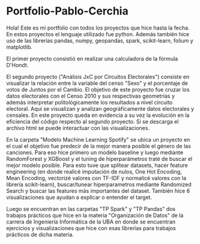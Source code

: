 # Portfolio-Pablo-Cerchia
Hola! Este es mi portfolio con todos los proyectos que hice hasta la fecha. En estos proyectos el lenguaje utilizado fue python. Además también hice uso de las librerías pandas, numpy, geopandas, spark, scikit-learn, folium y matplotlib. 

El primer proyecto consistió en realizar una calculadora de la fórmula D'Hondt.

El segundo proyecto ("Análisis JxC por Circuitos Electorales") consiste en visualizar la relación entre la variable del censo "Sexo" y el porcentaje de votos de Juntos por el Cambio. El objetivo de este proyecto fue cruzar los datos electorales con el Censo 2010 y sus respectivas geometrías y además interpretar politológicamente los resultados a nivel circuito electoral. Aquí se visualizan y analizan geográficamente datos electorales y censales. En este proyecto queda en evidencia a su vez la evolución en la eficiencia del código respecto al segundo proyecto. Si se descarga el archivo html se puede interactuar con las visualizaciones. 

En la carpeta "Modelo Machine Learning Spotify" se ubica un proyecto en el cual el objetivo fue predecir de la mejor manera posible el género de las canciones. Para eso hice primero un modelo baseline y luego mediante RandomForest y XGBoost y el tuning de hiperparámetros traté de buscar el mejor modelo posible. Para esto tuve que splitear datasets, hacer feature engineering (en donde realicé imputación de nulos, One Hot Encoding, Mean Encoding, vectorizé valores con TF-IDF y normalicé valores con la librería scikit-learn), buscar/tunear hiperparametros mediante Randomized Search y buscar las features más importantes del dataset. También hice 6 visualizaciones que ayudan a explicar o entender el target.

Luego se encuentran en las carpetas "TP Spark" y "TP Pandas" dos trabajos prácticos que hice en la materia "Organización de Datos" de la carrera de Ingeniería Informática de la UBA en donde se encuentran ejercicios y visualizaciones que hice con esas librerías para trabajos prácticos de dicha materia. 


